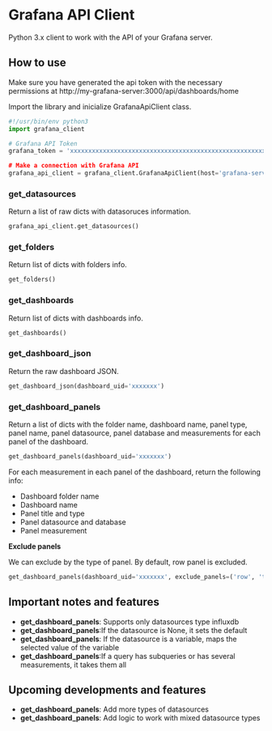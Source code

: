 # Grafana API Client
Python 3.x client to work with the API of your Grafana server.

## How to use

Make sure you have generated the api token with the necessary permissions at http://my-grafana-server:3000/api/dashboards/home

Import the library and inicialize GrafanaApiClient class.

```python
#!/usr/bin/env python3
import grafana_client

# Grafana API Token
grafana_token = 'xxxxxxxxxxxxxxxxxxxxxxxxxxxxxxxxxxxxxxxxxxxxxxxxxxxxxxxxxxxxxxxxxxxxxxxxxxxx''

# Make a connection with Grafana API
grafana_api_client = grafana_client.GrafanaApiClient(host='grafana-server-or-ipaddress', port='3000', token=grafana_token)
```

### get_datasources
Return a list of raw dicts with datasoruces information.

```python
grafana_api_client.get_datasources()
```

### get_folders
Return list of dicts with folders info.

```python
get_folders()
```

### get_dashboards
Return list of dicts with dashboards info.

```python
get_dashboards()
```

### get_dashboard_json
Return the raw dashboard JSON.

```python
get_dashboard_json(dashboard_uid='xxxxxxx')
```

### get_dashboard_panels
Return a list of dicts with the folder name, dashboard name, panel type, panel name, panel datasource, panel database and measurements for each panel of the dashboard.

```python
get_dashboard_panels(dashboard_uid='xxxxxxx')
```

For each measurement in each panel of the dashboard, return the following info:
- Dashboard folder name
- Dashboard name
- Panel title and type
- Panel datasource and database
- Panel measurement

**Exclude panels**

We can exclude by the type of panel. By default, row panel is excluded.

```python
get_dashboard_panels(dashboard_uid='xxxxxxx', exclude_panels=('row', 'text')
```

## Important notes and features
- **get_dashboard_panels**: Supports only datasources type influxdb
- **get_dashboard_panels**:If the datasource is None, it sets the default
- **get_dashboard_panels**: If the datasource is a variable, maps the selected value of the variable
- **get_dashboard_panels**:If a query has subqueries or has several measurements, it takes them all

## Upcoming developments and features
- **get_dashboard_panels**: Add more types of datasources
- **get_dashboard_panels**: Add logic to work with mixed datasource types
